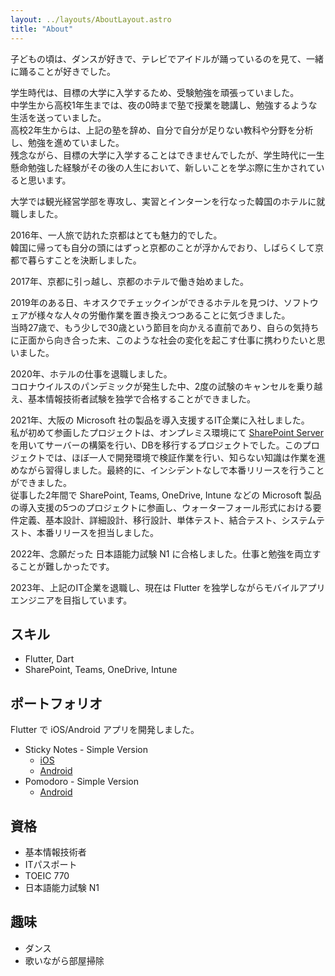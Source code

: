 ```yaml
---
layout: ../layouts/AboutLayout.astro
title: "About"
---
```


子どもの頃は、ダンスが好きで、テレビでアイドルが踊っているのを見て、一緒に踊ることが好きでした。

学生時代は、目標の大学に入学するため、受験勉強を頑張っていました。<br>
中学生から高校1年生までは、夜の0時まで塾で授業を聴講し、勉強するような生活を送っていました。<br>
高校2年生からは、上記の塾を辞め、自分で自分が足りない教科や分野を分析し、勉強を進めていました。<br>
残念ながら、目標の大学に入学することはできませんでしたが、学生時代に一生懸命勉強した経験がその後の人生において、新しいことを学ぶ際に生かされていると思います。

大学では観光経営学部を専攻し、実習とインターンを行なった韓国のホテルに就職しました。

2016年、一人旅で訪れた京都はとても魅力的でした。<br>
韓国に帰っても自分の頭にはずっと京都のことが浮かんでおり、しばらくして京都で暮らすことを決断しました。

2017年、京都に引っ越し、京都のホテルで働き始めました。

2019年のある日、キオスクでチェックインができるホテルを見つけ、ソフトウェアが様々な人々の労働作業を置き換えつつあることに気づきました。<br>
当時27歳で、もう少しで30歳という節目を向かえる直前であり、自らの気持ちに正面から向き合った末、このような社会の変化を起こす仕事に携わりたいと思いました。

2020年、ホテルの仕事を退職しました。<br>
コロナウイルスのパンデミックが発生した中、2度の試験のキャンセルを乗り越え、基本情報技術者試験を独学で合格することができました。

2021年、大阪の Microsoft 社の製品を導入支援するIT企業に入社しました。<br>
私が初めて参画したプロジェクトは、オンプレミス環境にて [SharePoint Server](https://learn.microsoft.com/en-us/sharepoint/sharepoint-server) を用いてサーバーの構築を行い、DBを移行するプロジェクトでした。このプロジェクトでは、ほぼ一人で開発環境で検証作業を行い、知らない知識は作業を進めながら習得しました。最終的に、インシデントなしで本番リリースを行うことができました。<br>
従事した2年間で SharePoint, Teams, OneDrive, Intune などの Microsoft 製品の導入支援の5つのプロジェクトに参画し、ウォーターフォール形式における要件定義、基本設計、詳細設計、移行設計、単体テスト、結合テスト、システムテスト、本番リリースを担当しました。

2022年、念願だった 日本語能力試験 N1 に合格しました。仕事と勉強を両立することが難しかったです。

2023年、上記のIT企業を退職し、現在は Flutter を独学しながらモバイルアプリエンジニアを目指しています。

## スキル

- Flutter, Dart
- SharePoint, Teams, OneDrive, Intune

## ポートフォリオ

Flutter で iOS/Android アプリを開発しました。

- Sticky Notes - Simple Version
  - [iOS](https://apps.apple.com/gb/app/sticky-notes-simple-version/id6449781037)
  - [Android](https://play.google.com/store/apps/details?id=eunsol.note.sticky.stickynotes)
- Pomodoro - Simple Version
  - [Android](https://play.google.com/store/apps/details?id=pomodoro.simple.version)

## 資格

- 基本情報技術者
- ITパスポート
- TOEIC 770
- 日本語能力試験 N1

## 趣味

- ダンス
- 歌いながら部屋掃除
